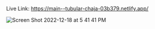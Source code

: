 Live Link: https://main--tubular-chaja-03b379.netlify.app/

![Screen Shot 2022-12-18 at 5 41 41 PM](https://user-images.githubusercontent.com/112597248/208331893-0de8002b-e714-4859-b81c-d3ebb7cc3dce.png)
